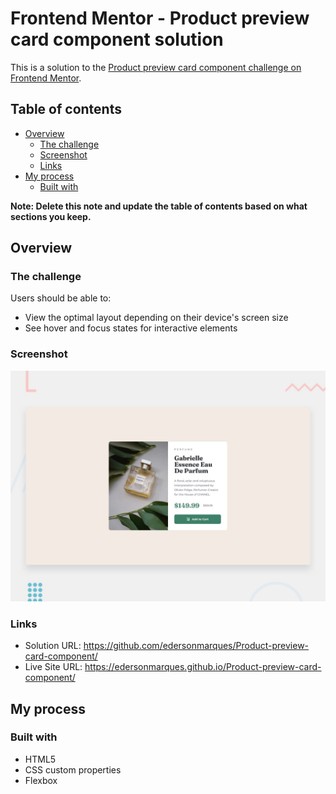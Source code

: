 # Frontend Mentor - Product preview card component solution

This is a solution to the [Product preview card component challenge on Frontend Mentor](https://www.frontendmentor.io/challenges/product-preview-card-component-GO7UmttRfa).

## Table of contents

- [Overview](#overview)
  - [The challenge](#the-challenge)
  - [Screenshot](#screenshot)
  - [Links](#links)
- [My process](#my-process)
  - [Built with](#built-with)

**Note: Delete this note and update the table of contents based on what sections you keep.**

## Overview

### The challenge

Users should be able to:

- View the optimal layout depending on their device's screen size
- See hover and focus states for interactive elements

### Screenshot

![Design preview for the Product preview card component coding challenge](./design/desktop-preview.jpg)


### Links

- Solution URL: https://github.com/edersonmarques/Product-preview-card-component/
- Live Site URL: https://edersonmarques.github.io/Product-preview-card-component/

## My process

### Built with

- HTML5
- CSS custom properties
- Flexbox

